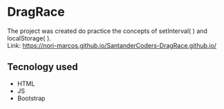 # DragRace
The project was created do practice the concepts of setInterval( ) and localStorage( ).
<br>
Link: https://nori-marcos.github.io/SantanderCoders-DragRace.github.io/

## Tecnology used
- HTML
- JS
- Bootstrap
